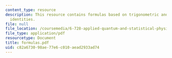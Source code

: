 ```yaml
---
content_type: resource
description: This resource contains formulas based on trigonometric and hyperbolic
  identities.
file: null
file_location: /coursemedia/6-728-applied-quantum-and-statistical-physics-fall-2006/c82a673098ae77e6c010aead2933ad74_formulas.pdf
file_type: application/pdf
resourcetype: Document
title: formulas.pdf
uid: c82a6730-98ae-77e6-c010-aead2933ad74
---
```

